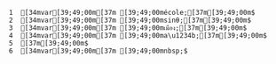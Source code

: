      1	[34mvar[39;49;00m[37m [39;49;00mécole;[37m[39;49;00m$
     2	[34mvar[39;49;00m[37m [39;49;00msinθ;[37m[39;49;00m$
     3	[34mvar[39;49;00m[37m [39;49;00mเมือง;[37m[39;49;00m$
     4	[34mvar[39;49;00m[37m [39;49;00ma\u1234b;[37m[39;49;00m$
     5	[37m[39;49;00m$
     6	[34mvar[39;49;00m[37m [39;49;00mnbsp;$
